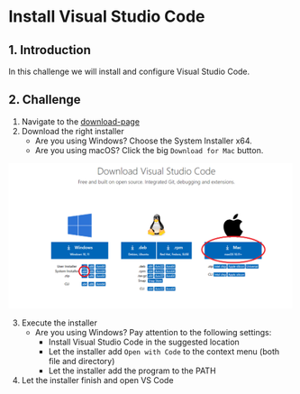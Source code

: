 # Install Visual Studio Code

## 1. Introduction

In this challenge we will install and configure Visual Studio Code.

## 2. Challenge

1. Navigate to the <a href="https://code.visualstudio.com/download" target="_blank">download-page</a>
1. Download the right installer
    * Are you using Windows? Choose the System Installer x64.
    * Are you using macOS? Click the big `Download for Mac` button.

<a href="./download-options.png" target="_blank">
    <img src="./download-options.png">
</a>

3. Execute the installer
    * Are you using Windows? Pay attention to the following settings:
        * Install Visual Studio Code in the suggested location
        * Let the installer add `Open with Code` to the context menu (both file and directory)
        * Let the installer add the program to the PATH
3. Let the installer finish and open VS Code